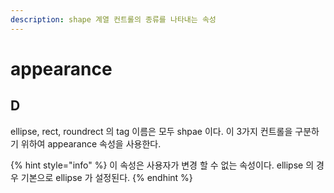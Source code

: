 ```yaml
---
description: shape 계열 컨트롤의 종류를 나타내는 속성
---
```


# appearance

## D

ellipse, rect, roundrect 의 tag 이름은 모두 shpae 이다. 이 3가지 컨트롤을 구분하기 위하여 appearance 속성을 사용한다.

{% hint style="info" %}
이 속성은 사용자가 변경 할 수 없는 속성이다. ellipse 의 경우 기본으로 ellipse 가 설정된다.
{% endhint %}

